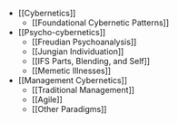 - [[Cybernetics]]
	- [[Foundational Cybernetic Patterns]]
- [[Psycho-cybernetics]]
	- [[Freudian Psychoanalysis]]
	- [[Jungian Individuation]]
	- [[IFS Parts, Blending, and Self]]
	- [[Memetic Illnesses]]
- [[Management Cybernetics]]
	- [[Traditional Management]]
	- [[Agile]]
	- [[Other Paradigms]]